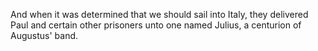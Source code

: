 And when it was determined that we should sail into Italy, they delivered Paul and certain other prisoners unto one named Julius, a centurion of Augustus' band.
